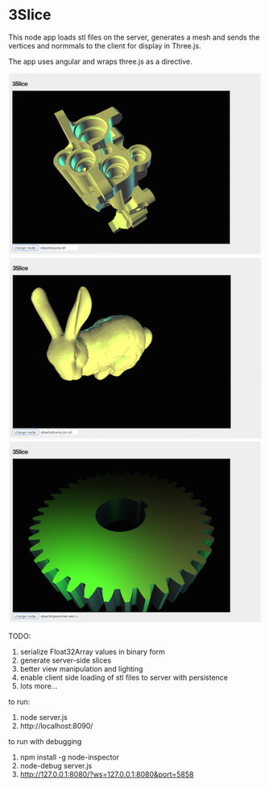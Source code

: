 # 3Slice

This node app loads stl files on the server, generates a mesh and sends the vertices and normmals to the client for display in Three.js.

The app uses angular and wraps three.js as a directive.

![alt tag](https://raw.githubusercontent.com/andyroberts007/3Slice/basic-functionality/images/pump.png)
![alt tag](https://raw.githubusercontent.com/andyroberts007/3Slice/basic-functionality/images/bunny.png)
![alt tag](https://raw.githubusercontent.com/andyroberts007/3Slice/basic-functionality/images/gearwheel.png)

TODO:
1.  serialize Float32Array values in binary form
2.  generate server-side slices
3.  better view manipulation and lighting
4.  enable client side loading of stl files to server with persistence
5.  lots more...

to run:
1. node server.js
2. http://localhost:8090/

to run with debugging
1. npm install -g node-inspector
2. node-debug server.js
3. http://127.0.0.1:8080/?ws=127.0.0.1:8080&port=5858
